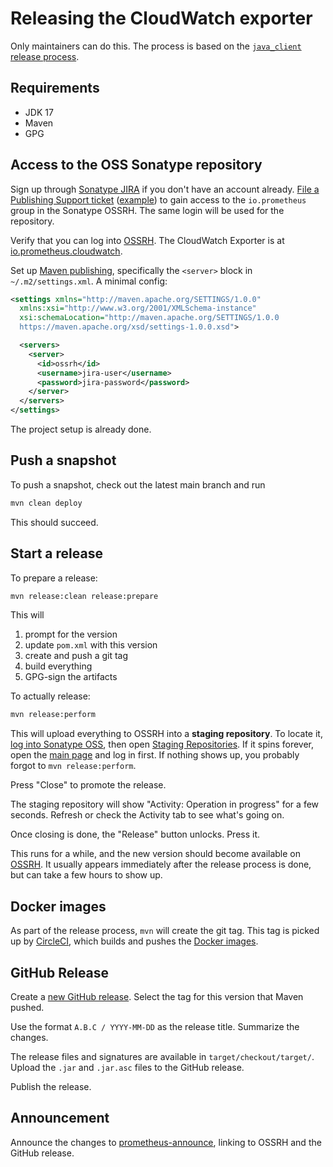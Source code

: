 # Releasing the CloudWatch exporter

Only maintainers can do this.
The process is based on the [`java_client` release process](https://github.com/prometheus/client_java/wiki/Development).

## Requirements

* JDK 17
* Maven
* GPG

## Access to the OSS Sonatype repository

Sign up through [Sonatype JIRA](https://issues.sonatype.org) if you don't have an account already.
[File a Publishing Support ticket](https://central.sonatype.org/faq/get-support/#producers) ([example](https://issues.sonatype.org/browse/OSSRH-70163)) to gain access to the `io.prometheus` group in the Sonatype OSSRH.
The same login will be used for the repository.

Verify that you can log into [OSSRH](https://oss.sonatype.org/).
The CloudWatch Exporter is at [io.prometheus.cloudwatch](https://oss.sonatype.org/#nexus-search;quick~io.prometheus.cloudwatch).

Set up [Maven publishing](https://central.sonatype.org/publish/publish-maven/), specifically the `<server>` block in `~/.m2/settings.xml`.
A minimal config:

```xml
<settings xmlns="http://maven.apache.org/SETTINGS/1.0.0"
  xmlns:xsi="http://www.w3.org/2001/XMLSchema-instance"
  xsi:schemaLocation="http://maven.apache.org/SETTINGS/1.0.0
  https://maven.apache.org/xsd/settings-1.0.0.xsd">

  <servers>
    <server>
      <id>ossrh</id>
      <username>jira-user</username>
      <password>jira-password</password>
    </server>
  </servers>
</settings>
```

The project setup is already done.

## Push a snapshot

To push a snapshot, check out the latest main branch and run

```sh
mvn clean deploy
```

This should succeed.

## Start a release

To prepare a release:

```sh
mvn release:clean release:prepare
```

This will

1. prompt for the version
2. update `pom.xml` with this version
3. create and push a git tag
4. build everything
5. GPG-sign the artifacts

To actually release:

```sh
mvn release:perform
```

This will upload everything to OSSRH into a **staging repository**.
To locate it, [log into Sonatype OSS](https://oss.sonatype.org/), then open [Staging Repositories](https://oss.sonatype.org/#stagingRepositories).
If it spins forever, open the [main page](https://oss.sonatype.org/) and log in first.
If nothing shows up, you probably forgot to `mvn release:perform`.

Press "Close" to promote the release.

The staging repository will show "Activity: Operation in progress" for a few seconds.
Refresh or check the Activity tab to see what's going on.

Once closing is done, the "Release" button unlocks.
Press it.

This runs for a while, and the new version should become available on [OSSRH](https://oss.sonatype.org/#nexus-search;quick~io.prometheus.cloudwatch).
It usually appears immediately after the release process is done, but can take a few hours to show up.

## Docker images

As part of the release process, `mvn` will create the git tag.
This tag is picked up by [CircleCI](https://app.circleci.com/pipelines/github/prometheus/cloudwatch_exporter?branch=master), which builds and pushes the [Docker images](README.md#docker-images).

## GitHub Release

Create a [new GitHub release](https://github.com/prometheus/cloudwatch_exporter/releases/new).
Select the tag for this version that Maven pushed.

Use the format `A.B.C / YYYY-MM-DD` as the release title.
Summarize the changes.

The release files and signatures are available in `target/checkout/target/`.
Upload the `.jar` and `.jar.asc` files to the GitHub release.

Publish the release.

## Announcement

Announce the changes to [prometheus-announce](mailto:prometheus-announce@groups.google.com), linking to OSSRH and the GitHub release.
